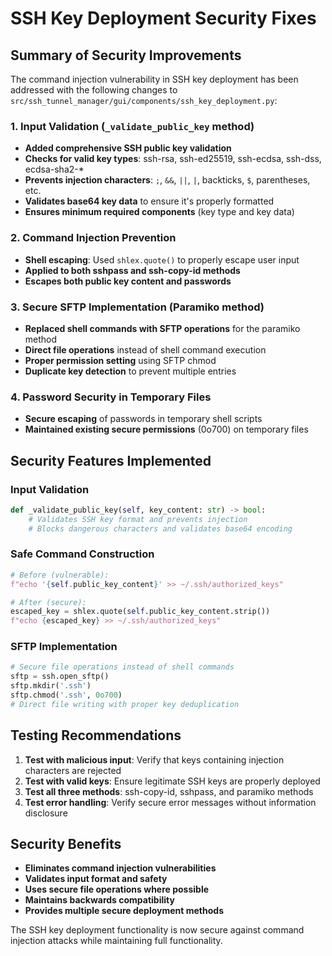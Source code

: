 # SSH Key Deployment Security Fixes

## Summary of Security Improvements

The command injection vulnerability in SSH key deployment has been addressed with the following changes to `src/ssh_tunnel_manager/gui/components/ssh_key_deployment.py`:

### 1. Input Validation (`_validate_public_key` method)
- **Added comprehensive SSH public key validation**
- **Checks for valid key types**: ssh-rsa, ssh-ed25519, ssh-ecdsa, ssh-dss, ecdsa-sha2-*
- **Prevents injection characters**: `;`, `&&`, `||`, `|`, backticks, `$`, parentheses, etc.
- **Validates base64 key data** to ensure it's properly formatted
- **Ensures minimum required components** (key type and key data)

### 2. Command Injection Prevention
- **Shell escaping**: Used `shlex.quote()` to properly escape user input
- **Applied to both sshpass and ssh-copy-id methods**
- **Escapes both public key content and passwords**

### 3. Secure SFTP Implementation (Paramiko method)
- **Replaced shell commands with SFTP operations** for the paramiko method
- **Direct file operations** instead of shell command execution
- **Proper permission setting** using SFTP chmod
- **Duplicate key detection** to prevent multiple entries

### 4. Password Security in Temporary Files
- **Secure escaping** of passwords in temporary shell scripts
- **Maintained existing secure permissions** (0o700) on temporary files

## Security Features Implemented

### Input Validation
```python
def _validate_public_key(self, key_content: str) -> bool:
    # Validates SSH key format and prevents injection
    # Blocks dangerous characters and validates base64 encoding
```

### Safe Command Construction
```python
# Before (vulnerable):
f"echo '{self.public_key_content}' >> ~/.ssh/authorized_keys"

# After (secure):
escaped_key = shlex.quote(self.public_key_content.strip())
f"echo {escaped_key} >> ~/.ssh/authorized_keys"
```

### SFTP Implementation
```python
# Secure file operations instead of shell commands
sftp = ssh.open_sftp()
sftp.mkdir('.ssh')
sftp.chmod('.ssh', 0o700)
# Direct file writing with proper key deduplication
```

## Testing Recommendations

1. **Test with malicious input**: Verify that keys containing injection characters are rejected
2. **Test with valid keys**: Ensure legitimate SSH keys are properly deployed
3. **Test all three methods**: ssh-copy-id, sshpass, and paramiko methods
4. **Test error handling**: Verify secure error messages without information disclosure

## Security Benefits

- **Eliminates command injection vulnerabilities**
- **Validates input format and safety**
- **Uses secure file operations where possible**
- **Maintains backwards compatibility**
- **Provides multiple secure deployment methods**

The SSH key deployment functionality is now secure against command injection attacks while maintaining full functionality.
